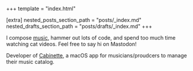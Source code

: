 +++
template = "index.html"

[extra]
nested_posts_section_path = "posts/_index.md"
nested_drafts_section_path = "posts/drafts/_index.md"
+++

I compose [music](https://www.notion.so/peterkos/Music-Reel-Peter-Kos-6352f381c3cc4d7cb4a0e99a79b8dd79), hammer out lots of code, and spend too much time watching cat videos. Feel free to say hi on Mastodon!

Developer of [Cabinette](https://cabinette.app), a macOS app for musicians/proudcers to manage their music catalog.
